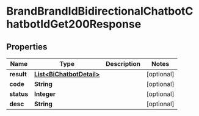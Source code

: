 

# BrandBrandIdBidirectionalChatbotChatbotIdGet200Response


## Properties

| Name | Type | Description | Notes |
|------------ | ------------- | ------------- | -------------|
|**result** | [**List&lt;BiChatbotDetail&gt;**](BiChatbotDetail.md) |  |  [optional] |
|**code** | **String** |  |  [optional] |
|**status** | **Integer** |  |  [optional] |
|**desc** | **String** |  |  [optional] |



